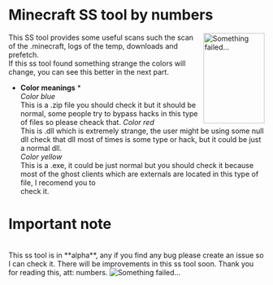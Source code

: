 # Minecraft SS tool by numbers

<img src="https://www.wgu.edu/content/dam/web-sites/blog-newsroom/blog/images/national/2019/august/grey-hat-hacking.jpg" align="right"
     alt="Something failed..." width="120" height="178">

This SS tool provides some useful scans such the scan of the .minecraft, logs of the temp, downloads and prefetch. <br>
If this ss tool found something strange the colors will change, you can see this better in the next part.

* **Color meanings** * <br>
  *Color blue*<br>
  This is a .zip file you should check it but it should be normal, some people try to bypass hacks in this type of files so please cheack that.
  *Color red*<br>
  This is .dll which is extremely strange, the user might be using some null dll check that dll most of times is some type or hack, but it could be just a normal dll. <br>
  *Color yellow* <br>
  This is a .exe, it could be just normal but you should check it because most of the ghost clients which are externals are located in this type of file, I recomend you to <br>
  check it.<br>

# Important note
<br>
This ss tool is in **alpha**, any if you find any bug please create an issue so I can check it. 
There will be improvements in this ss tool soon.
Thank you for reading this, att: numbers.


<img src="https://i.pinimg.com/736x/33/32/6d/33326dcddbf15c56d631e374b62338dc.jpg" alt="Something failed...">
